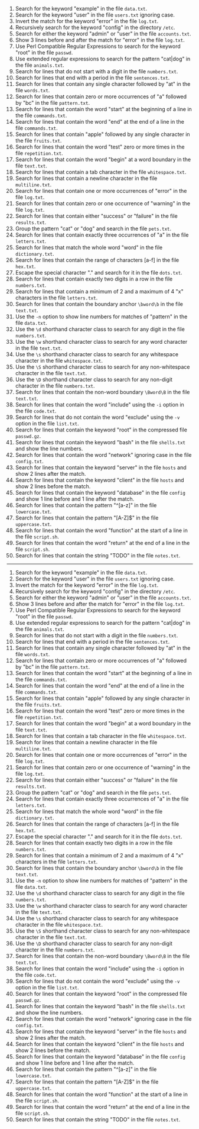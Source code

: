 1. Search for the keyword "example" in the file `data.txt`.
2. Search for the keyword "user" in the file `users.txt` ignoring case.
3. Invert the match for the keyword "error" in the file `log.txt`.
4. Recursively search for the keyword "config" in the directory `/etc`.
5. Search for either the keyword "admin" or "user" in the file `accounts.txt`.
6. Show 3 lines before and after the match for "error" in the file `log.txt`.
7. Use Perl Compatible Regular Expressions to search for the keyword "root" in the file `passwd`.
8. Use extended regular expressions to search for the pattern "cat|dog" in the file `animals.txt`.
9. Search for lines that do not start with a digit in the file `numbers.txt`.
10. Search for lines that end with a period in the file `sentences.txt`.
11. Search for lines that contain any single character followed by "at" in the file `words.txt`.
12. Search for lines that contain zero or more occurrences of "a" followed by "bc" in the file `pattern.txt`.
13. Search for lines that contain the word "start" at the beginning of a line in the file `commands.txt`.
14. Search for lines that contain the word "end" at the end of a line in the file `commands.txt`.
15. Search for lines that contain "apple" followed by any single character in the file `fruits.txt`.
16. Search for lines that contain the word "test" zero or more times in the file `repetition.txt`.
17. Search for lines that contain the word "begin" at a word boundary in the file `text.txt`.
18. Search for lines that contain a tab character in the file `whitespace.txt`.
19. Search for lines that contain a newline character in the file `multiline.txt`.
20. Search for lines that contain one or more occurrences of "error" in the file `log.txt`.
21. Search for lines that contain zero or one occurrence of "warning" in the file `log.txt`.
22. Search for lines that contain either "success" or "failure" in the file `results.txt`.
23. Group the pattern "cat" or "dog" and search in the file `pets.txt`.
24. Search for lines that contain exactly three occurrences of "a" in the file `letters.txt`.
25. Search for lines that match the whole word "word" in the file `dictionary.txt`.
26. Search for lines that contain the range of characters [a-f] in the file `hex.txt`.
27. Escape the special character "." and search for it in the file `dots.txt`.
28. Search for lines that contain exactly two digits in a row in the file `numbers.txt`.
29. Search for lines that contain a minimum of 2 and a maximum of 4 "x" characters in the file `letters.txt`.
30. Search for lines that contain the boundary anchor `\bword\b` in the file `text.txt`.
31. Use the `-n` option to show line numbers for matches of "pattern" in the file `data.txt`.
32. Use the `\d` shorthand character class to search for any digit in the file `numbers.txt`.
33. Use the `\w` shorthand character class to search for any word character in the file `text.txt`.
34. Use the `\s` shorthand character class to search for any whitespace character in the file `whitespace.txt`.
35. Use the `\S` shorthand character class to search for any non-whitespace character in the file `text.txt`.
36. Use the `\D` shorthand character class to search for any non-digit character in the file `numbers.txt`.
37. Search for lines that contain the non-word boundary `\Bword\B` in the file `text.txt`.
38. Search for lines that contain the word "include" using the `-i` option in the file `code.txt`.
39. Search for lines that do not contain the word "exclude" using the `-v` option in the file `list.txt`.
40. Search for lines that contain the keyword "root" in the compressed file `passwd.gz`.
41. Search for lines that contain the keyword "bash" in the file `shells.txt` and show the line numbers.
42. Search for lines that contain the word "network" ignoring case in the file `config.txt`.
43. Search for lines that contain the keyword "server" in the file `hosts` and show 2 lines after the match.
44. Search for lines that contain the keyword "client" in the file `hosts` and show 2 lines before the match.
45. Search for lines that contain the keyword "database" in the file `config` and show 1 line before and 1 line after the match.
46. Search for lines that contain the pattern "^[a-z]" in the file `lowercase.txt`.
47. Search for lines that contain the pattern "[A-Z]$" in the file `uppercase.txt`.
48. Search for lines that contain the word "function" at the start of a line in the file `script.sh`.
49. Search for lines that contain the word "return" at the end of a line in the file `script.sh`.
50. Search for lines that contain the string "TODO" in the file `notes.txt`.


----

1. Search for the keyword "example" in the file `data.txt`.
2. Search for the keyword "user" in the file `users.txt` ignoring case.
3. Invert the match for the keyword "error" in the file `log.txt`.
4. Recursively search for the keyword "config" in the directory `/etc`.
5. Search for either the keyword "admin" or "user" in the file `accounts.txt`.
6. Show 3 lines before and after the match for "error" in the file `log.txt`.
7. Use Perl Compatible Regular Expressions to search for the keyword "root" in the file `passwd`.
8. Use extended regular expressions to search for the pattern "cat|dog" in the file `animals.txt`.
9. Search for lines that do not start with a digit in the file `numbers.txt`.
10. Search for lines that end with a period in the file `sentences.txt`.
11. Search for lines that contain any single character followed by "at" in the file `words.txt`.
12. Search for lines that contain zero or more occurrences of "a" followed by "bc" in the file `pattern.txt`.
13. Search for lines that contain the word "start" at the beginning of a line in the file `commands.txt`.
14. Search for lines that contain the word "end" at the end of a line in the file `commands.txt`.
15. Search for lines that contain "apple" followed by any single character in the file `fruits.txt`.
16. Search for lines that contain the word "test" zero or more times in the file `repetition.txt`.
17. Search for lines that contain the word "begin" at a word boundary in the file `text.txt`.
18. Search for lines that contain a tab character in the file `whitespace.txt`.
19. Search for lines that contain a newline character in the file `multiline.txt`.
20. Search for lines that contain one or more occurrences of "error" in the file `log.txt`.
21. Search for lines that contain zero or one occurrence of "warning" in the file `log.txt`.
22. Search for lines that contain either "success" or "failure" in the file `results.txt`.
23. Group the pattern "cat" or "dog" and search in the file `pets.txt`.
24. Search for lines that contain exactly three occurrences of "a" in the file `letters.txt`.
25. Search for lines that match the whole word "word" in the file `dictionary.txt`.
26. Search for lines that contain the range of characters [a-f] in the file `hex.txt`.
27. Escape the special character "." and search for it in the file `dots.txt`.
28. Search for lines that contain exactly two digits in a row in the file `numbers.txt`.
29. Search for lines that contain a minimum of 2 and a maximum of 4 "x" characters in the file `letters.txt`.
30. Search for lines that contain the boundary anchor `\bword\b` in the file `text.txt`.
31. Use the `-n` option to show line numbers for matches of "pattern" in the file `data.txt`.
32. Use the `\d` shorthand character class to search for any digit in the file `numbers.txt`.
33. Use the `\w` shorthand character class to search for any word character in the file `text.txt`.
34. Use the `\s` shorthand character class to search for any whitespace character in the file `whitespace.txt`.
35. Use the `\S` shorthand character class to search for any non-whitespace character in the file `text.txt`.
36. Use the `\D` shorthand character class to search for any non-digit character in the file `numbers.txt`.
37. Search for lines that contain the non-word boundary `\Bword\B` in the file `text.txt`.
38. Search for lines that contain the word "include" using the `-i` option in the file `code.txt`.
39. Search for lines that do not contain the word "exclude" using the `-v` option in the file `list.txt`.
40. Search for lines that contain the keyword "root" in the compressed file `passwd.gz`.
41. Search for lines that contain the keyword "bash" in the file `shells.txt` and show the line numbers.
42. Search for lines that contain the word "network" ignoring case in the file `config.txt`.
43. Search for lines that contain the keyword "server" in the file `hosts` and show 2 lines after the match.
44. Search for lines that contain the keyword "client" in the file `hosts` and show 2 lines before the match.
45. Search for lines that contain the keyword "database" in the file `config` and show 1 line before and 1 line after the match.
46. Search for lines that contain the pattern "^[a-z]" in the file `lowercase.txt`.
47. Search for lines that contain the pattern "[A-Z]$" in the file `uppercase.txt`.
48. Search for lines that contain the word "function" at the start of a line in the file `script.sh`.
49. Search for lines that contain the word "return" at the end of a line in the file `script.sh`.
50. Search for lines that contain the string "TODO" in the file `notes.txt`.
